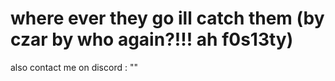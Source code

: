 # where ever they go ill catch them (by czar by who again?!!! ah f0s13ty)
also contact me on discord : ""
